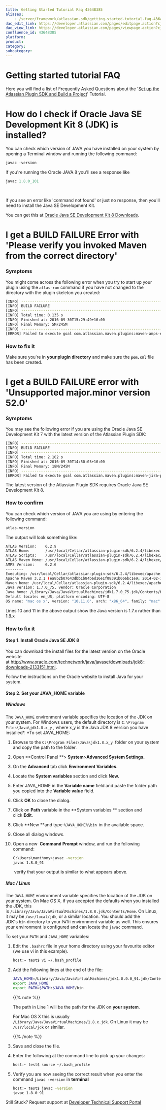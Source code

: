 ```yaml
---
title: Getting Started Tutorial Faq 43648385
aliases:
    - /server/framework/atlassian-sdk/getting-started-tutorial-faq-43648385.html
dac_edit_link: https://developer.atlassian.com/pages/editpage.action?cjm=wozere&pageId=43648385
dac_view_link: https://developer.atlassian.com/pages/viewpage.action?cjm=wozere&pageId=43648385
confluence_id: 43648385
platform:
product:
category:
subcategory:
---
```

# Getting started tutorial FAQ

Here you will find a list of Frequently Asked Questions about the '[Set up the Atlassian Plugin SDK and Build a Project](/server/framework/atlassian-sdk/set-up-the-atlassian-plugin-sdk-and-build-a-project)' Tutorial.

# How do I check if Oracle Java SE Development Kit 8 (JDK) is installed?

You can check which version of JAVA you have installed on your system by opening a Terminal window and running the following command:

``` java
javac -version
```

If you're running the Oracle JAVA 8 you'll see a response like 

``` java
javac 1.8.0_101
```

 

If you see an error like 'command not found' or just no response, then you'll need to install the Java SE Development Kit.  

You can get this at <a href="http://www.oracle.com/technetwork/java/javase/downloads/jdk8-downloads-2133151.html" class="external-link">Oracle Java SE Development Kit 8 Downloads</a>.

# I get a BUILD FAILURE Error with 'Please verify you invoked Maven from the correct directory'

### Symptoms

You might come across the following error when you try to start up your plugin using the `atlas-run` command if you have not changed to the directory with the plugin skeleton you created:

``` bash
[INFO] ------------------------------------------------------------------------
[INFO] BUILD FAILURE
[INFO] ------------------------------------------------------------------------
[INFO] Total time: 0.135 s
[INFO] Finished at: 2016-09-30T15:29:49+10:00
[INFO] Final Memory: 5M/245M
[INFO] ------------------------------------------------------------------------
[ERROR] Failed to execute goal com.atlassian.maven.plugins:maven-amps-dispatcher-plugin:6.2.6:run (default-cli): Goal requires a project to execute but there is no POM in this directory (/Users/mpaisley/Test). Please verify you invoked Maven from the correct directory. -> [Help 1]
```

### How to fix it

Make sure you're in **your plugin directory** and make sure the **`pom.xml`** file has been created. 

# I get a BUILD FAILURE error with 'Unsupported major.minor version 52.0'

### Symptoms

You may see the following error if you are using the Oracle Java SE Development Kit 7 with the latest version of the Atlassian Plugin SDK:

``` bash
[INFO] ------------------------------------------------------------------------
[INFO] BUILD FAILURE
[INFO] ------------------------------------------------------------------------
[INFO] Total time: 2.102 s
[INFO] Finished at: 2016-09-30T14:50:03+10:00
[INFO] Final Memory: 18M/245M
[INFO] ------------------------------------------------------------------------
[ERROR] Failed to execute goal com.atlassian.maven.plugins:maven-jira-plugin:6.2.9-SNAPSHOT:compress-resources (default-compress-resources) on project myPlugin: Execution default-compress-resources of goal com.atlassian.maven.plugins:maven-jira-plugin:6.2.9-SNAPSHOT:compress-resources failed: Unable to load the mojo 'compress-resources' in the plugin 'com.atlassian.maven.plugins:maven-jira-plugin:6.2.9-SNAPSHOT' due to an API incompatibility: org.codehaus.plexus.component.repository.exception.ComponentLookupException: com/atlassian/maven/plugins/jira/JiraCompressResourcesMojo : Unsupported major.minor version 52.0
```

The latest version of the Atlassian Plugin SDK requires Oracle Java SE Development Kit 8.  

### How to confirm

You can check which version of JAVA you are using by entering the following command:

``` java
atlas-version
```

The output will look something like:

``` bash
ATLAS Version:    6.2.9
ATLAS Home:       /usr/local/Cellar/atlassian-plugin-sdk/6.2.4/libexec
ATLAS Scripts:    /usr/local/Cellar/atlassian-plugin-sdk/6.2.4/libexec/bin
ATLAS Maven Home: /usr/local/Cellar/atlassian-plugin-sdk/6.2.4/libexec/apache-maven-3.2.1
AMPS Version:     6.2.6
--------
Executing: /usr/local/Cellar/atlassian-plugin-sdk/6.2.4/libexec/apache-maven-3.2.1/bin/mvn --version -gs /usr/local/Cellar/atlassian-plugin-sdk/6.2.4/libexec/apache-maven-3.2.1/conf/settings.xml
Apache Maven 3.2.1 (ea8b2b07643dbb1b84b6d16e1f08391b666bc1e9; 2014-02-15T04:37:52+10:00)
Maven home: /usr/local/Cellar/atlassian-plugin-sdk/6.2.4/libexec/apache-maven-3.2.1
Java version: 1.7.0_75, vendor: Oracle Corporation
Java home: /Library/Java/JavaVirtualMachines/jdk1.7.0_75.jdk/Contents/Home/jre
Default locale: en_US, platform encoding: UTF-8
OS name: "mac os x", version: "10.11.6", arch: "x86_64", family: "mac"
```

Lines 10 and 11 in the above output show the Java version is 1.7.x rather than 1.8.x

### How to fix it

#### Step 1. Install Oracle Java SE JDK 8

You can download the install files for the latest version on the Oracle website at <a href="http://www.oracle.com/technetwork/java/javase/downloads/jdk8-downloads-2133151.html" class="uri external-link">http://www.oracle.com/technetwork/java/javase/downloads/jdk8-downloads-2133151.html</a>.

Follow the instructions on the Oracle website to install Java for your system. 

#### Step 2. Set your JAVA\_HOME variable

##### Windows 

The `JAVA_HOME` environment variable specifies the location of the JDK on your system. For Windows users, the default directory is `C:\Program Files\Java\jdk1.8.x_y` , where x\_y is the Java JDK 8 version you have installed*. *To set JAVA\_HOME:

1.  Browse to the `C:\Program Files\Java\jdk1.8.x_y `folder on your system and copy the path to the folder.
2.  Open **Control Panel **&gt; **System**&gt;**Advanced System Settings.**
3.  On the **Advanced** tab click **Environment Variables.**
4.  Locate the **System variables** section and click **New.**
5.  Enter JAVA\_HOME in the **Variable name** field and paste the folder path you copied into the **Variable value** field.
6.  Click **OK** to close the dialog.
7.  Click on **Path** variable in the **System variables ** section and click **Edit**. 
8.  Click **New **and type `%JAVA_HOME%\bin `in the available space.
9.  Close all dialog windows.
10. Open a new  **Command Prompt** window, and run the following command:

    ``` bash
    C:\Users\manthony>javac -version
    javac 1.8.0_91
    ```

     verify that your output is similar to what appears above.

##### Mac / Linux

The `JAVA_HOME` environment variable specifies the location of the JDK on your system. On Mac OS X, if you accepted the defaults when you installed the JDK, this is `/Library/Java/JavaVirtualMachines/1.8.0.jdk/Contents/Home`. On Linux, it may be `/usr/local/jdk`, or a similar location. You should add the JDK's `bin` directory to your `PATH` environment variable as well. This ensures your environment is configured and can locate the `javac` command.

To set your `PATH` and `JAVA_HOME` variables:

1.  Edit the `.bashrc` file in your home directory using your favourite editor (we use vi in this example).

    ``` bash
    host:~ test$ vi ~/.bash_profile
    ```

2.  Add the following lines at the end of the file:

    ``` bash
    JAVA_HOME=/Library/Java/JavaVirtualMachines/jdk1.8.0.0_91.jdk/Contents/Home
    export JAVA_HOME
    export PATH=$PATH:$JAVA_HOME/bin
    ```

    {{% note %}}

    The path in Line 1 will be the path for the JDK on **your system**.

    For Mac OS X this is usually `/Library/Java/JavaVirtualMachines/1.8.x.jdk`. On Linux it may be `/usr/local/jdk` or similar.

    {{% /note %}}

3.  Save and close the file.
4.  Enter the following at the command line to pick up your changes:

    ``` bash
    host:~ test$ source ~/.bash_profile
    ```

5.  Verify you are now seeing the correct result when you enter the command `javac -version` in **terminal**

    ``` bash
    host:~ test$ javac -version
    javac 1.8.0_91 
    ```

Still Stuck? Request support at <a href="https://ecosystem.atlassian.net/servicedesk/customer/portal/14" class="external-link">Developer Technical Support Portal</a>





















































































































































































































































